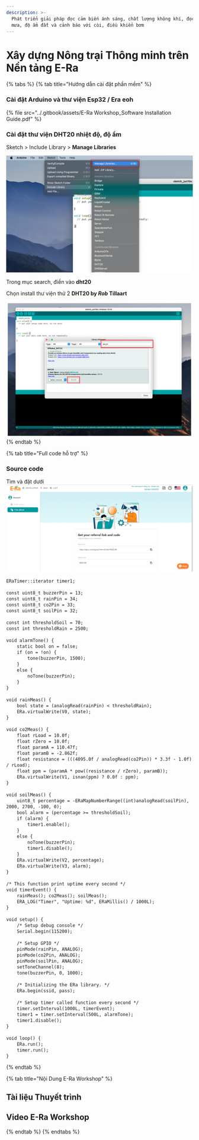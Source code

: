```yaml
---
description: >-
  Phát triển giải pháp đọc cảm biến ánh sáng, chất lượng không khí, đọc cảm biến
  mưa, độ ẩm đất và cảnh báo với còi, điều khiển bơm
---
```


# Xây dựng Nông trại Thông minh trên Nền tảng E-Ra



{% tabs %}
{% tab title="Hướng dẫn cài đặt phần mềm" %}
### Cài đặt Arduino và thư viện Esp32 / Era eoh

{% file src="../.gitbook/assets/E-Ra Workshop_Software Installation Guide.pdf" %}

### Cài đặt thư viện DHT20 nhiệt độ, độ ẩm

Sketch > Include Library > **Manage Libraries**

![](<../.gitbook/assets/image (74).png>)

Trong mục search, điền vào **dht20**

Chọn install thư viện thứ 2 **DHT20 by **_**Rob**_** Tillaart**

![](<../.gitbook/assets/image (75) (1).png>)
{% endtab %}

{% tab title="Full code hỗ trợ" %}
### **Source code**

Tìm và đặt dưới ![](<../.gitbook/assets/image (2).png>)

```
ERaTimer::iterator timer1;

const uint8_t buzzerPin = 13;
const uint8_t rainPin = 34;
const uint8_t co2Pin = 33;
const uint8_t soilPin = 32;

const int thresholdSoil = 70;
const int thresholdRain = 2500;

void alarmTone() {
    static bool on = false;
    if (on = !on) {
        tone(buzzerPin, 1500);
    }
    else {
        noTone(buzzerPin);
    }
}

void rainMeas() {
    bool state = (analogRead(rainPin) < thresholdRain);
    ERa.virtualWrite(V0, state);
}

void co2Meas() {
    float rLoad = 10.0f;
    float rZero = 10.0f;
    float paramA = 110.47f;
    float paramB = -2.862f;
    float resistance = (((4095.0f / analogRead(co2Pin)) * 3.3f - 1.0f) / rLoad);
    float ppm = (paramA * pow((resistance / rZero), paramB));
    ERa.virtualWrite(V1, isnan(ppm) ? 0.0f : ppm);
}

void soilMeas() {
    uint8_t percentage = -ERaMapNumberRange((int)analogRead(soilPin), 2000, 2700, -100, 0);
    bool alarm = (percentage >= thresholdSoil);
    if (alarm) {
        timer1.enable();
    }
    else {
        noTone(buzzerPin);
        timer1.disable();
    }
    ERa.virtualWrite(V2, percentage);
    ERa.virtualWrite(V3, alarm);
}

/* This function print uptime every second */
void timerEvent() {
    rainMeas(); co2Meas(); soilMeas();
    ERA_LOG("Timer", "Uptime: %d", ERaMillis() / 1000L);
}

void setup() {
    /* Setup debug console */
    Serial.begin(115200);

    /* Setup GPIO */
    pinMode(rainPin, ANALOG);
    pinMode(co2Pin, ANALOG);
    pinMode(soilPin, ANALOG);
    setToneChannel(8);
    tone(buzzerPin, 0, 1000);

    /* Initializing the ERa library. */
    ERa.begin(ssid, pass);

    /* Setup timer called function every second */
    timer.setInterval(1000L, timerEvent);
    timer1 = timer.setInterval(500L, alarmTone);
    timer1.disable();
}

void loop() {
    ERa.run();
    timer.run();
}
```
{% endtab %}

{% tab title="Nội Dung E-Ra Workshop" %}
## Tài liệu Thuyết trình

## Video E-Ra Workshop


{% endtab %}
{% endtabs %}



